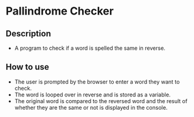 # Pallindrome Checker

## Description
- A program to check if a word is spelled the same in reverse.

## How to use
- The user is prompted by the browser to enter a word they want to check.
- The word is looped over in reverse and is stored as a variable.
- The original word is compared to the reversed word and the result of whether they are the same or not is displayed in the console.